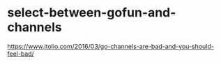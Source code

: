 # select-between-gofun-and-channels

https://www.jtolio.com/2016/03/go-channels-are-bad-and-you-should-feel-bad/

